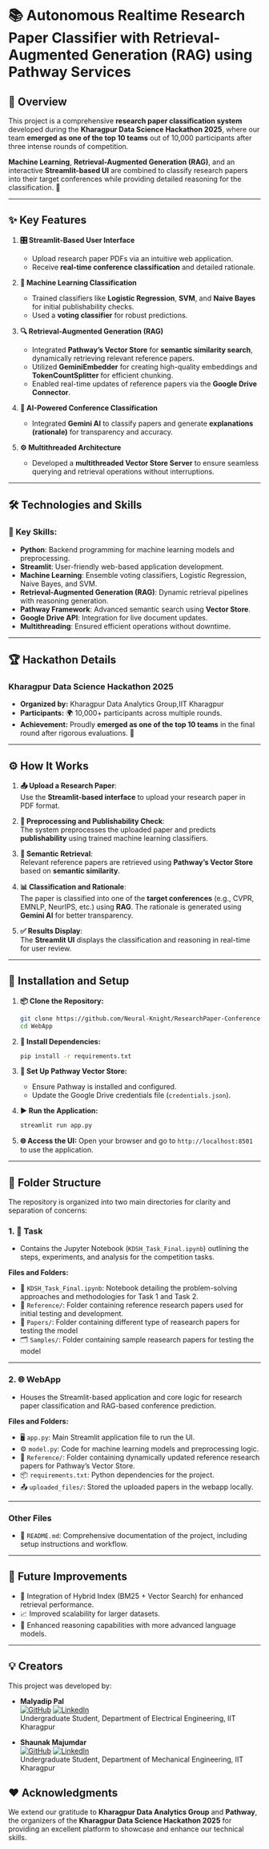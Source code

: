 # 📚 Autonomous Realtime Research Paper Classifier with Retrieval-Augmented Generation (RAG) using Pathway Services

## 🌟 Overview
This project is a comprehensive **research paper classification system** developed during the **Kharagpur Data Science Hackathon 2025**, where our team **emerged as one of the top 10 teams** out of 10,000 participants after three intense rounds of competition. 

**Machine Learning**, **Retrieval-Augmented Generation (RAG)**, and an interactive **Streamlit-based UI** are combined to classify research papers into their target conferences while providing detailed reasoning for the classification. 🚀

---

## ✨ Key Features

1. **🎛️ Streamlit-Based User Interface**  
   - Upload research paper PDFs via an intuitive web application.
   - Receive **real-time conference classification** and detailed rationale.

2. **🤖 Machine Learning Classification**  
   - Trained classifiers like **Logistic Regression**, **SVM**, and **Naive Bayes** for initial publishability checks.
   - Used a **voting classifier** for robust predictions.

3. **🔍 Retrieval-Augmented Generation (RAG)**  
   - Integrated **Pathway’s Vector Store** for **semantic similarity search**, dynamically retrieving relevant reference papers.
   - Utilized **GeminiEmbedder** for creating high-quality embeddings and **TokenCountSplitter** for efficient chunking.
   - Enabled real-time updates of reference papers via the **Google Drive Connector**.

4. **🧠 AI-Powered Conference Classification**  
   - Integrated **Gemini AI** to classify papers and generate **explanations (rationale)** for transparency and accuracy.

5. **⚙️ Multithreaded Architecture**  
   - Developed a **multithreaded Vector Store Server** to ensure seamless querying and retrieval operations without interruptions.

---

## 🛠️ Technologies and Skills
### 🔑 Key Skills:
- **Python**: Backend programming for machine learning models and preprocessing.
- **Streamlit**: User-friendly web-based application development.
- **Machine Learning**: Ensemble voting classifiers, Logistic Regression, Naive Bayes, and SVM.
- **Retrieval-Augmented Generation (RAG)**: Dynamic retrieval pipelines with reasoning generation.
- **Pathway Framework**: Advanced semantic search using **Vector Store**.
- **Google Drive API**: Integration for live document updates.
- **Multithreading**: Ensured efficient operations without downtime.

---

## 🏆 Hackathon Details
### **Kharagpur Data Science Hackathon 2025**
- **Organized by:** Kharagpur Data Analytics Group,IIT Kharagpur
- **Participants:** 🌍 10,000+ participants across multiple rounds.
- **Achievement:** Proudly **emerged as one of the top 10 teams** in the final round after rigorous evaluations. 🎉

---

## ⚙️ How It Works
1. **📤 Upload a Research Paper**:  
   Use the **Streamlit-based interface** to upload your research paper in PDF format.

2. **🔄 Preprocessing and Publishability Check**:  
   The system preprocesses the uploaded paper and predicts **publishability** using trained machine learning classifiers.

3. **🔗 Semantic Retrieval**:  
   Relevant reference papers are retrieved using **Pathway’s Vector Store** based on **semantic similarity**.

4. **📊 Classification and Rationale**:  
   The paper is classified into one of the **target conferences** (e.g., CVPR, EMNLP, NeurIPS, etc.) using **RAG**. The rationale is generated using **Gemini AI** for better transparency.

5. **✅ Results Display**:  
   The **Streamlit UI** displays the classification and reasoning in real-time for user review.

---

## 🚀 Installation and Setup

1. **📦 Clone the Repository:**
   ```bash
   git clone https://github.com/Neural-Knight/ResearchPaper-ConferenceClassifier.git
   cd WebApp
   ```
2. **🔧 Install Dependencies:**
   ```bash
   pip install -r requirements.txt
   ```

3. **🔗 Set Up Pathway Vector Store:**
   - Ensure Pathway is installed and configured.
   - Update the Google Drive credentials file (`credentials.json`).

4. **▶️ Run the Application:**
   ```bash
   streamlit run app.py
   ```
5. **🌐 Access the UI:**
   Open your browser and go to
    ```http://localhost:8501```
   to use the application.
---

## 📂 Folder Structure

The repository is organized into two main directories for clarity and separation of concerns:

### 1. 🧪 **Task**  
   - Contains the Jupyter Notebook (`KDSH_Task_Final.ipynb`) outlining the steps, experiments, and analysis for the competition tasks.

   **Files and Folders:**
   - 📓 `KDSH_Task_Final.ipynb`: Notebook detailing the problem-solving approaches and methodologies for Task 1 and Task 2.
   - 📁 `Reference/`: Folder containing reference research papers used for initial testing and development.
   - 📄 `Papers/`: Folder containing different type of reasearch papers for testing the model
   - 🗂️ `Samples/`: Folder containing sample reasearch papers for testing the model
---

### 2. 🌐 **WebApp**  
   - Houses the Streamlit-based application and core logic for research paper classification and RAG-based conference prediction.

   **Files and Folders:**
   - 🖥️ `app.py`: Main Streamlit application file to run the UI.
   - ⚙️ `model.py`: Code for machine learning models and preprocessing logic.
   - 📁 `Reference/`: Folder containing dynamically updated reference research papers for Pathway’s Vector Store.
   - 📦 `requirements.txt`: Python dependencies for the project.
   - 📤 `uploaded_files/`: Stored the uploaded papers in the webapp locally.

---

### Other Files
   
   - 📝 `README.md`: Comprehensive documentation of the project, including setup instructions and workflow.

---

## 🌱 Future Improvements
-	🧮 Integration of Hybrid Index (BM25 + Vector Search) for enhanced retrieval performance.
-  📈 Improved scalability for larger datasets.
-  🤖 Enhanced reasoning capabilities with more advanced language models.

---

## 💡 Creators
This project was developed by:

- **Malyadip Pal**  
  [![GitHub](https://img.shields.io/badge/GitHub-%2312100E.svg?logo=github&logoColor=white)](https://github.com/Neural-Knight) [![LinkedIn](https://img.shields.io/badge/LinkedIn-%230A66C2.svg?logo=linkedin&logoColor=white)](https://www.linkedin.com/in/malyadip-pal-bb034726a/)  
  Undergraduate Student, Department of Electrical Engineering, IIT Kharagpur  

- **Shaunak Majumdar**  
  [![GitHub](https://img.shields.io/badge/GitHub-%2312100E.svg?logo=github&logoColor=white)](https://github.com/23ME30056) [![LinkedIn](https://img.shields.io/badge/LinkedIn-%230A66C2.svg?logo=linkedin&logoColor=white)](https://www.linkedin.com/in/shaunak-majumdar-865a27285/)  
  Undergraduate Student, Department of Mechanical Engineering, IIT Kharagpur  
## ❤️ Acknowledgments
We extend our gratitude to **Kharagpur Data Analytics Group** and **Pathway**, the organizers of the **Kharagpur Data Science Hackathon 2025** for providing an excellent platform to showcase and enhance our technical skills.
